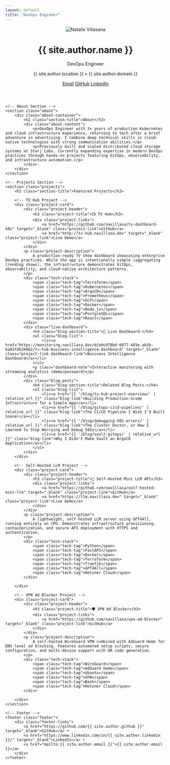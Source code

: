 ```yaml
---
layout: default
title: "DevOps Engineer"
---
```


<div class="container">
    <!-- Header Section -->
    <header class="header">
        <div class="header-content">
            <div class="profile-section">
                <div class="profile-picture">
                    <img src="{{ '/assets/images/squarephoto.jpg' | relative_url }}" alt="Natalie Villasana" class="profile-image">
                </div>
                <div class="profile-info">
                    <h1 class="name">{{ site.author.name }}</h1>
                    <p class="title">DevOps Engineer</p>
                    <p class="location">{{ site.author.location }} • {{ site.author.domain }}</p>
                </div>
            </div>
            <div class="contact-links">
                <a href="mailto:{{ site.author.email }}" class="contact-link">Email</a>
                <a href="https://github.com/{{ site.author.github }}" target="_blank" class="contact-link">GitHub</a>
                <a href="https://www.linkedin.com/in/{{ site.author.linkedin }}/" target="_blank" class="contact-link">LinkedIn</a>
            </div>
        </div>
    </header>

    <!-- About Section -->
    <section class="about">
        <div class="about-container">
            <h2 class="section-title">About</h2>
            <div class="about-content">
                <p>DevOps Engineer with 3+ years of production Kubernetes and cloud infrastructure experience, returning to tech after a brief adventure in advertising. I combine deep technical skills in cloud-native technologies with strong communication abilities.</p>
                <p>Previously built and scaled distributed cloud storage systems at Storj Labs. Currently expanding expertise in modern DevOps practices through hands-on projects featuring GitOps, observability, and infrastructure automation.</p>
            </div>
        </div>
    </section>

    <!-- Projects Section -->
    <section class="projects">
        <h2 class="section-title">Featured Projects</h2>
        
        <!-- TV Hub Project -->
        <div class="project-card">
            <div class="project-header">
                <h3 class="project-title">📺 TV Hub</h3>
                <div class="project-links">
                    <a href="https://github.com/navillasa/tv-dashboard-k8s" target="_blank" class="project-link">GitHub</a>
                    <a href="http://tv-hub.navillasa.dev" target="_blank" class="project-link">Live Demo</a>
                </div>
            </div>
            <p class="project-description">
                A production-ready TV show dashboard showcasing enterprise DevOps practices. While the app is intentionally simple (aggregating trending shows), the infrastructure demonstrates GitOps, observability, and cloud-native architecture patterns.
            </p>
            <div class="tech-stack">
                <span class="tech-tag">Terraform</span>
                <span class="tech-tag">Kubernetes</span>
                <span class="tech-tag">ArgoCD</span>
                <span class="tech-tag">Prometheus</span>
                <span class="tech-tag">GCP</span>
                <span class="tech-tag">Docker</span>
                <span class="tech-tag">Node.js</span>
                <span class="tech-tag">PostgreSQL</span>
                <span class="tech-tag">React</span>
            </div>
            <div class="live-dashboard">
                <h4 class="blog-section-title">🚀 Live Dashboard:</h4>
                <ul class="blog-list">
                    <li><a href="https://monitoring.navillasa.dev/d/e0c978bd-6077-403e-ab3b-ba03f4b34962/tv-hub-business-intelligence-dashboard" target="_blank" class="project-link dashboard-link">Business Intelligence Dashboard</a></li>
                </ul>
                <p class="dashboard-note">Interactive monitoring with streaming analytics (demo/password)</p>
            </div>
            <div class="blog-posts">
                <h4 class="blog-section-title">Related Blog Posts:</h4>
                <ul class="blog-list">
                    <li><a href="{{ '/blog/tv-hub-project-overview/' | relative_url }}" class="blog-link">Building Production-Grade Infrastructure for a Simple App</a></li>
                    <li><a href="{{ '/blog/gitops-cicd-pipeline/' | relative_url }}" class="blog-link">The CI/CD Pipeline I Wish I'd Built Sooner</a></li>
                    <li><a href="{{ '/blog/debugging-502-errors/' | relative_url }}" class="blog-link">The Cluster Doctor, or How I Learned to Stop Worrying and Debug 502s</a></li>
                    <li><a href="{{ '/blog/vault-gitops/' | relative_url }}" class="blog-link">Why I Didn't Make Vault an ArgoCD Application</a></li>
                </ul>
            </div>
        </div>

        <!-- Self-Hosted LLM Project -->
        <div class="project-card">
            <div class="project-header">
                <h3 class="project-title">🧠 Self-Hosted Mini LLM API</h3>
                <div class="project-links">
                    <a href="https://github.com/navillasa/self-hosted-mini-llm" target="_blank" class="project-link">GitHub</a>
                    <a href="https://llm.navillasa.dev" target="_blank" class="project-link">Live Demo</a>
                </div>
            </div>
            <p class="project-description">
                A lightweight, self-hosted LLM server using GPT4All, running entirely on CPU. Demonstrates infrastructure provisioning, containerization, and secure API deployment with HTTPS and authentication.
            </p>
            <div class="tech-stack">
                <span class="tech-tag">Python</span>
                <span class="tech-tag">FastAPI</span>
                <span class="tech-tag">Docker</span>
                <span class="tech-tag">Terraform</span>
                <span class="tech-tag">Traefik</span>
                <span class="tech-tag">GPT4All</span>
                <span class="tech-tag">Hetzner Cloud</span>
            </div>

        </div>

        <!-- VPN Ad Blocker Project -->
        <div class="project-card">
            <div class="project-header">
                <h3 class="project-title">🛡️ VPN Ad Blocker</h3>
                <div class="project-links">
                    <a href="https://github.com/navillasa/vpn-ad-blocker" target="_blank" class="project-link">GitHub</a>
                </div>
            </div>
            <p class="project-description">
                A self-hosted WireGuard VPN combined with AdGuard Home for DNS-level ad blocking. Features automated setup scripts, secure configuration, and multi-device support with QR code generation.
            </p>
            <div class="tech-stack">
                <span class="tech-tag">WireGuard</span>
                <span class="tech-tag">AdGuard Home</span>
                <span class="tech-tag">Ubuntu</span>
                <span class="tech-tag">UFW</span>
                <span class="tech-tag">Bash</span>
                <span class="tech-tag">Hetzner Cloud</span>
            </div>

        </div>
    </section>

    <!-- Footer -->
    <footer class="footer">
        <div class="footer-links">
            <a href="https://github.com/{{ site.author.github }}" target="_blank">GitHub</a> • 
            <a href="https://www.linkedin.com/in/{{ site.author.linkedin }}/" target="_blank">LinkedIn</a> • 
            <a href="mailto:{{ site.author.email }}">{{ site.author.email }}</a>
        </div>
    </footer>
</div>
